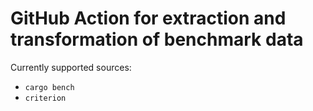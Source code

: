 # GitHub Action for extraction and transformation of benchmark data

Currently supported sources:
 - `cargo bench`
 - `criterion`
